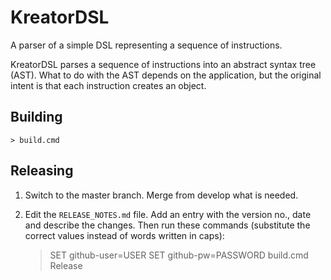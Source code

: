 # KreatorDSL

A parser of a simple DSL representing a sequence of instructions.

KreatorDSL parses a sequence of instructions into an
abstract syntax tree (AST). What to do with the AST depends
on the application, but the original intent is that each
instruction creates an object.


## Building

    > build.cmd

## Releasing

1. Switch to the master branch. Merge from develop what is needed.
1. Edit the `RELEASE_NOTES.md` file. Add an entry with the version no.,
   date and describe the changes.
   Then run these commands (substitute the correct values instead of words
   written in caps):

    > SET github-user=USER
    > SET github-pw=PASSWORD
    > build.cmd Release


